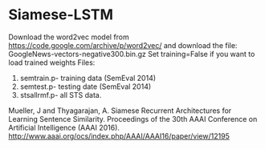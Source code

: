 # Siamese-LSTM
Download the word2vec model from
https://code.google.com/archive/p/word2vec/ 
and download the file: GoogleNews-vectors-negative300.bin.gz
Set training=False if you want to load trained weights
Files:
1. semtrain.p- training data (SemEval 2014)
2. semtest.p- testing date (SemEval 2014)
3. stsallrmf.p- all STS data.


Mueller, J and Thyagarajan, A.  Siamese Recurrent Architectures for Learning Sentence Similarity.  Proceedings of the 30th AAAI Conference on Artificial Intelligence (AAAI 2016).
 http://www.aaai.org/ocs/index.php/AAAI/AAAI16/paper/view/12195